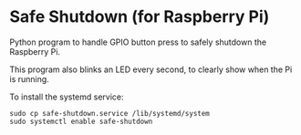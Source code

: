 # Safe Shutdown (for Raspberry Pi)

Python program to handle GPIO button press to safely shutdown the Raspberry Pi.

This program also blinks an LED every second, to clearly show when the Pi is
running.

To install the systemd service:
```
sudo cp safe-shutdown.service /lib/systemd/system
sudo systemctl enable safe-shutdown
```
